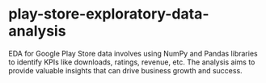 # play-store-exploratory-data-analysis
EDA for Google Play Store data involves using NumPy and Pandas libraries to identify KPIs like downloads, ratings, revenue, etc. The analysis aims to provide valuable insights that can drive business growth and success.
